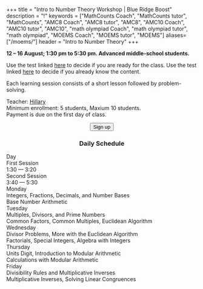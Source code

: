 +++
title = "Intro to Number Theory Workshop | Blue Ridge Boost"
description = "!"
keywords = ["MathCounts Coach", "MathCounts tutor", "MathCounts", "AMC8 Coach", "AMC8 tutor", "AMC8", "AMC10 Coach", "AMC10 tutor", "AMC10", "math olympiad Coach", "math olympiad tutor", "math olympiad", "MOEMS Coach", "MOEMS tutor", "MOEMS"]
aliases=["/moems/"]
header = "Intro to Number Theory"
+++

<div class="container">
    <div class="row pb-1">
        <div class="col-6">
            <p> <b>12 &ndash; 16 August; 1:30 pm to 5:30 pm. Advanced middle-school students.</b></p>
            <p>Use the test linked <a href="https://data.artofproblemsolving.com/course-docs/diagnostics/intro-numbertheory-pretest.pdf">here</a> to decide if you are ready for the class. 
            Use the test linked <a href="https://data.artofproblemsolving.com/course-docs/diagnostics/intro-numbertheory-posttest.pdf">here</a> to decide if you already know the content.</p>
            Each learning session consists of a short lesson followed by problem-solving.
        </div>
        <div class="col-6">
            <p>Teacher: <a href="/instructor#hillary">Hillary</a><br>
            Minimum enrollment: 5 students, Maxium 10 students.<br>
            Payment is due on the first day of class.<br>
            <center>
            <a href="https://summer-24-middle-school-math-workshop.cheddarup.com"><button class="button-8s" role="button">Sign up</button></a></center></p>
        </div>
    </div>
    <!-- <div class="row pb-1">
        <div class="col">
        <p>Topics covered in this course include primes & composites, multiples & divisors, prime factorization and its uses, base numbers, modular arithmetic, divisibility rules, linear congruences, how to develop number sense, and much more.</p>
        <p>The course designed to inspire the student to explore and develop new ideas. Each lesson starts with problems, so the student has a chance to solve them without help before proceeding. The course then includes motivated solutions to these problems, through which concepts and curriculum of number theory are taught. Important facts and powerful problem-solving approaches are highlighted throughout the course.</p>
        </div>
    </div> -->
    <div class="row pb-1">
        <div class="col">
            <div class="container p-0 m-0 b-0">
                <h3 align="center">Daily Schedule</h3>
                <div class="row py-1 table-header">
                    <div class="col-2 text-center">Day</div>	
                    <div class="col-5">First Session<br/>1:30 &mdash; 3:20</div>
                    <div class="col-5">Second Session<br>3:40 &mdash; 5:30</div>
                </div>
                <div class="row py-1">
                    <div class="col-2 text-center">Monday</div>
                    <div class="col-5">Integers, Fractions, Decimals, and Number Bases</div>
                    <div class="col-5">Base Number Arithmetic</div>
                </div>
                <div class="row py-1 table-dark-row">
                    <div class="col-2 text-center">Tuesday</div>
                    <div class="col-5">Multiples, Divisors, and Prime Numbers</div>
                    <div class="col-5">Common Factors, Common Multiples, Euclidean Algorithm</div>
                </div>
                <div class="row py-1">
                    <div class="col-2 text-center">Wednesday</div>
                    <div class="col-5">Divisor Problems, More with the Euclidean Algorithm</div>
                    <div class="col-5">Factorials, Special Integers, Algebra with Integers</div>
                </div>
                <div class="row py-1 table-dark-row">
                    <div class="col-2 text-center">Thursday</div>
                    <div class="col-5">Units Digit, Introduction to Modular Arithmetic</div>
                    <div class="col-5">Calculations with Modular Arithmetic</div>
                </div>
                <div class="row py-1 table-dark-row">
                    <div class="col-2 text-center">Friday</div>
                    <div class="col-5">Divisibility Rules and Multiplicative Inverses</div>
                    <div class="col-5">Multiplicative Inverses, Solving Linear Congruences</div>
                </div>
            </div>
        </div>
    </div>
</div> <!-- outer container -->

